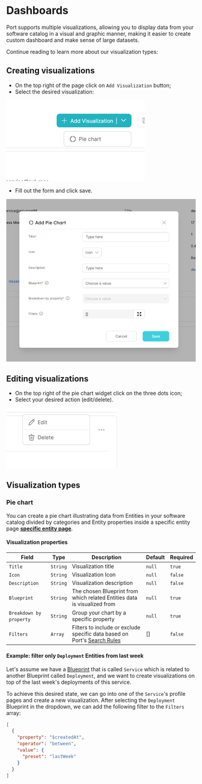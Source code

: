 # Dashboards

Port supports multiple visualizations, allowing you to display data from your software catalog in a visual and graphic manner, making it easier to create custom dashboard and make sense of large datasets.

Continue reading to learn more about our visualization types:

## Creating visualizations

- On the top right of the page click on `Add Visualization` button;
- Select the desired visualization:

![Dropdown](../../../static/img/software-catalog/widgets/AddPieChartVisualization.png)

- Fill out the form and click save.

![Dropdown](../../../static/img/software-catalog/widgets/AddPieChartForm.png)

## Editing visualizations

- On the top right of the pie chart widget click on the three dots icon;
- Select your desired action (edit/delete).

![Dropdown](../../../static/img/software-catalog/widgets/EditOrDeleteWidget.png)

## Visualization types

### Pie chart

You can create a pie chart illustrating data from Entities in your software catalog divided by categories and Entity properties inside a specific entity page [**specific entity page**](../page/entity-page.md).

#### Visualization properties

| Field                   | Type     | Description                                                                                                                                              | Default | Required |
| ----------------------- | -------- | -------------------------------------------------------------------------------------------------------------------------------------------------------- | ------- | -------- |
| `Title`                 | `String` | Visualization title                                                                                                                                      | `null`  | `true`   |
| `Icon`                  | `String` | Visualization Icon                                                                                                                                       | `null`  | `false`  |
| `Description`           | `String` | Visualization description                                                                                                                                | `null`  | `false`  |
| `Blueprint`             | `String` | The chosen Blueprint from which related Entities data is visualized from                                                                                 | `null`  | `true`   |
| `Breakdown by property` | `String` | Group your chart by a specific property                                                                                                                  | `null`  | `true`   |
| `Filters`               | `Array`  | Filters to include or exclude specific data based on Port's [Search Rules](../../build-your-software-catalog/search-and-query/search-and-query.md#rules) | []      | `false`  |

#### Example: filter only `Deployment` Entities from last week

Let's assume we have a [Blueprint](../../build-your-software-catalog/define-your-data-model/setup-blueprint/setup-blueprint.md) that is called `Service` which is related to another Blueprint called `Deployment`, and we want to create visualizations on top of the last week's deployments of this service.

To achieve this desired state, we can go into one of the `Service`'s profile pages and create a new visualization. After selecting the `Deployment` Blueprint in the dropdown, we can add the following filter to the `Filters` array:

```json showLineNumbers
[
  {
    "property": "$createdAt",
    "operator": "between",
    "value": {
      "preset": "lastWeek"
    }
  }
]
```
